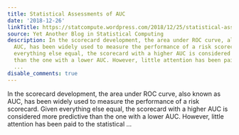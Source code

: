 ```yaml
---
title: Statistical Assessments of AUC
date: '2018-12-26'
linkTitle: https://statcompute.wordpress.com/2018/12/25/statistical-assessments-of-auc/
source: Yet Another Blog in Statistical Computing
description: In the scorecard development, the area under ROC curve, also known as
  AUC, has been widely used to measure the performance of a risk scorecard. Given
  everything else equal, the scorecard with a higher AUC is considered more predictive
  than the one with a lower AUC. However, little attention has been paid to the statistical
  ...
disable_comments: true
---
```

In the scorecard development, the area under ROC curve, also known as AUC, has been widely used to measure the performance of a risk scorecard. Given everything else equal, the scorecard with a higher AUC is considered more predictive than the one with a lower AUC. However, little attention has been paid to the statistical ...